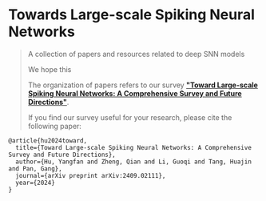 # Towards Large-scale Spiking Neural Networks

> A collection of papers and resources related to deep SNN models
>
> We hope this  
>
> The organization of papers refers to our survey [**"Toward Large-scale Spiking Neural Networks: A Comprehensive Survey and Future Directions"**]([https://www.arxiv.org/abs/2409.02111]). 
>
> If you find our survey useful for your research, please cite the following paper:

```
@article{hu2024toward,
  title={Toward Large-scale Spiking Neural Networks: A Comprehensive Survey and Future Directions},
  author={Hu, Yangfan and Zheng, Qian and Li, Guoqi and Tang, Huajin and Pan, Gang},
  journal={arXiv preprint arXiv:2409.02111},
  year={2024}
}
```

